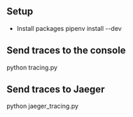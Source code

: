 ## Setup
+ Install packages
pipenv install --dev

## Send traces to the console
python tracing.py

## Send traces to Jaeger
python jaeger_tracing.py
